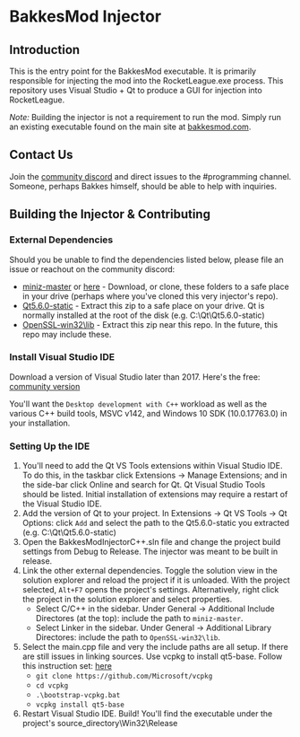 # BakkesMod Injector

## Introduction
This is the entry point for the BakkesMod executable. It is primarily responsible for injecting the mod into the RocketLeague.exe process. This repository uses Visual Studio + Qt to produce a GUI for injection into RocketLeague. 

*Note:* Building the injector is not a requirement to run the mod. Simply run an existing executable found on the main site at [bakkesmod.com](https://bakkesmod.com/).

## Contact Us
Join the [community discord](https://discord.gg/RqaZAbM) and direct issues to the #programming channel. Someone, perhaps Bakkes himself, should be able to help with inquiries.

## Building the Injector & Contributing
### External Dependencies
Should you be unable to find the dependencies listed below, please file an issue or reachout on the community discord:
* [miniz-master](https://drive.google.com/drive/folders/1dcPjUgWUgOntheDENWL4t-vcgGZSDbdb?usp=sharing) or [here](https://github.com/richgel999/miniz) - Download, or clone, these folders to a safe place in your drive (perhaps where you've cloned this very injector's repo).
* [Qt5.6.0-static](https://drive.google.com/file/d/1v61jCe3RSYFbNHTZWGJY5-RJNZBFMI2G/view?usp=sharing) - Extract this zip to a safe place on your drive. Qt is normally installed at the root of the disk (e.g. C:\Qt\Qt5.6.0-static)
* [OpenSSL-win32\lib](https://drive.google.com/file/d/14RsbTCeX1pE4PVCQZGymjKPM61NTxyzm/view?usp=sharing) - Extract this zip near this repo. In the future, this repo may include these.

### Install Visual Studio IDE
Download a version of Visual Studio later than 2017. Here's the free: [community version](https://visualstudio.microsoft.com/thank-you-downloading-visual-studio/?sku=Community&rel=16#)

You'll want the `Desktop development with C++` workload as well as the various C++ build tools, MSVC v142, and Windows 10 SDK (10.0.17763.0) in your installation.

### Setting Up the IDE
1. You'll need to add the Qt VS Tools extensions within Visual Studio IDE. To do this, in the taskbar click Extensions -> Manage Extensions; and in the side-bar click Online and search for Qt. Qt Visual Studio Tools should be listed. Initial installation of extensions may require a restart of the Visual Studio IDE.
2. Add the version of Qt to your project. In Extensions -> Qt VS Tools -> Qt Options: click `Add` and select the path to the Qt5.6.0-static you extracted (e.g. C:\Qt\Qt5.6.0-static)
3. Open the BakkesModInjectorC++.sln file and change the project build settings from Debug to Release. The injector was meant to be built in release.
4. Link the other external dependencies. Toggle the solution view in the solution explorer and reload the project if it is unloaded. With the project selected, `Alt+F7` opens the project's settings. Alternatively, right click the project in the solution explorer and select properties. 
	* Select C/C++ in the sidebar. Under General -> Additional Include Directores (at the top): include the path to `miniz-master`.
	* Select Linker in the sidebar. Under General -> Additional Library Directores: include the path to `OpenSSL-win32\lib`.
4. Select the main.cpp file and very the include paths are all setup. If there are still issues in linking sources. Use vcpkg to install qt5-base. Follow this instruction set: [here](https://devblogs.microsoft.com/cppblog/vcpkg-a-tool-to-acquire-and-build-c-open-source-libraries-on-windows/)
	* `git clone https://github.com/Microsoft/vcpkg`
    * `cd vcpkg`
    * `.\bootstrap-vcpkg.bat`
    * `vcpkg install qt5-base`
4. Restart Visual Studio IDE. Build! You'll find the executable under the project's source_directory\Win32\Release
